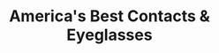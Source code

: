 ---
title: "America's Best Contacts & Eyeglasses"
url: /indianapolis/americas-best-contacts-und-eyeglasses/
shop: Optiker
---